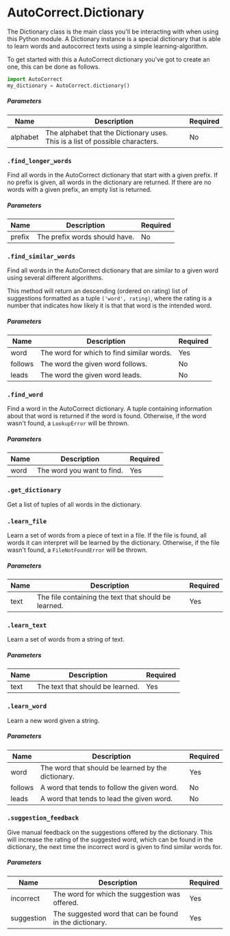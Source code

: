 # AutoCorrect.Dictionary
The Dictionary class is the main class you'll be interacting with when using this Python module. A Dictionary instance
is a special dictionary that is able to learn words and autocorrect texts using a simple learning-algorithm.

To get started with this a AutoCorrect dictionary you've got to create an one, this can be done as follows.
```python
import AutoCorrect
my_dictionary = AutoCorrect.dictionary()
```

##### Parameters
| Name     | Description                                                                   | Required |
|----------|-------------------------------------------------------------------------------|----------|
| alphabet | The alphabet that the Dictionary uses. This is a list of possible characters. | No       |

### `.find_longer_words`
Find all words in the AutoCorrect dictionary that start with a given prefix. If no prefix is given, all words in the
dictionary are returned. If there are no words with a given prefix, an empty list is returned.

##### Parameters
| Name   | Description                   | Required |
|--------|-------------------------------|----------|
| prefix | The prefix words should have. | No       |

### `.find_similar_words`
Find all words in the AutoCorrect dictionary that are similar to a given word using several different algorithms.

This method will return an descending (ordered on rating) list of suggestions formatted as a tuple `('word', rating)`,
where the rating is a number that indicates how likely it is that that word is the intended word.

##### Parameters
| Name    | Description                               | Required |
|---------|-------------------------------------------|----------|
| word    | The word for which to find similar words. | Yes      |
| follows | The word the given word follows.          | No       |
| leads   | The word the given word leads.            | No       |

### `.find_word`
Find a word in the AutoCorrect dictionary. A tuple containing information about that word is
returned if the word is found. Otherwise, if the word wasn't found, a `LookupError` will be thrown.

##### Parameters
| Name | Description                       | Required |
|------|-----------------------------------|----------|
| word | The word you want to find.        | Yes      |

### `.get_dictionary`
Get a list of tuples of all words in the dictionary.

### `.learn_file`
Learn a set of words from a piece of text in a file. If the file is found, all words it can interpret will be learned
by the dictionary. Otherwise, if the file wasn't found, a `FileNotFoundError`  will be thrown.

##### Parameters
| Name | Description                                          | Required |
|------|------------------------------------------------------|----------|
| text | The file containing the text that should be learned. | Yes      |

### `.learn_text`
Learn a set of words from a string of text.

##### Parameters
| Name | Description                                     | Required |
|------|-------------------------------------------------|----------|
| text | The text that should be learned.                | Yes      |

### `.learn_word`
Learn a new word given a string.

##### Parameters
| Name    | Description                                        | Required |
|---------|----------------------------------------------------|----------|
| word    | The word that should be learned by the dictionary. | Yes      |
| follows | A word that tends to follow the given word.        | No       |
| leads   | A word that tends to lead the given word.          | No       |

### `.suggestion_feedback`
Give manual feedback on the suggestions offered by the dictionary. This will increase the rating of the suggested word,
which can be found in the dictionary, the next time the incorrect word is given to find similar words for.

##### Parameters
| Name       | Description                                             | Required |
|------------|---------------------------------------------------------|----------|
| incorrect  | The word for which the suggestion was offered.          | Yes      |
| suggestion | The suggested word that can be found in the dictionary. | Yes      |
